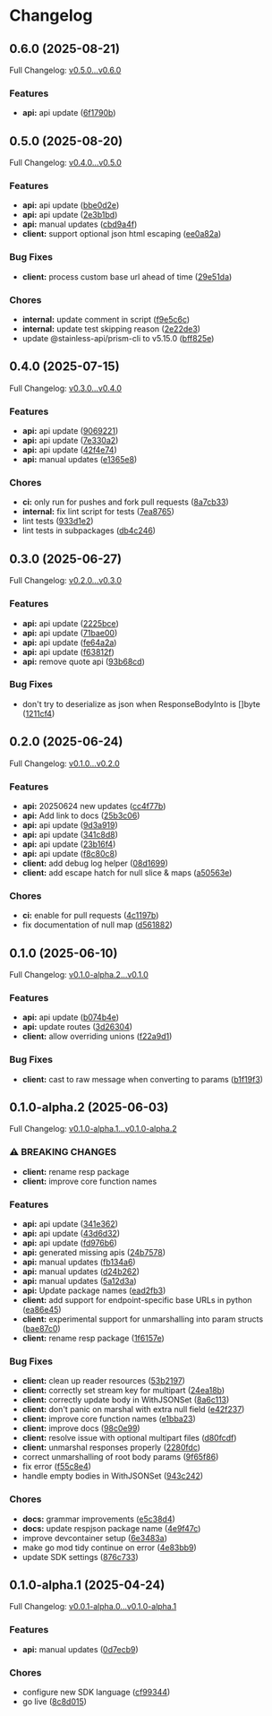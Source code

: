 # Changelog

## 0.6.0 (2025-08-21)

Full Changelog: [v0.5.0...v0.6.0](https://github.com/dinaricrypto/dinari-api-sdk-go/compare/v0.5.0...v0.6.0)

### Features

* **api:** api update ([6f1790b](https://github.com/dinaricrypto/dinari-api-sdk-go/commit/6f1790be9d1da7622a9a5bf17abd5501d48ee6f9))

## 0.5.0 (2025-08-20)

Full Changelog: [v0.4.0...v0.5.0](https://github.com/dinaricrypto/dinari-api-sdk-go/compare/v0.4.0...v0.5.0)

### Features

* **api:** api update ([bbe0d2e](https://github.com/dinaricrypto/dinari-api-sdk-go/commit/bbe0d2e9d8483c8c766efd5a3d16cb42342a6ef4))
* **api:** api update ([2e3b1bd](https://github.com/dinaricrypto/dinari-api-sdk-go/commit/2e3b1bdd2d64f9973f9dda818eeaa7a32c8c6dc7))
* **api:** manual updates ([cbd9a4f](https://github.com/dinaricrypto/dinari-api-sdk-go/commit/cbd9a4f4943c221d25586cb2502cf3ce8e1b362f))
* **client:** support optional json html escaping ([ee0a82a](https://github.com/dinaricrypto/dinari-api-sdk-go/commit/ee0a82a6948d8a5eab8af8b89e166463a6c4d6c2))


### Bug Fixes

* **client:** process custom base url ahead of time ([29e51da](https://github.com/dinaricrypto/dinari-api-sdk-go/commit/29e51dafd42e05b782e33e11c312356c1eae2bca))


### Chores

* **internal:** update comment in script ([f9e5c6c](https://github.com/dinaricrypto/dinari-api-sdk-go/commit/f9e5c6cd83d91896478b79f46c025af4b56becef))
* **internal:** update test skipping reason ([2e22de3](https://github.com/dinaricrypto/dinari-api-sdk-go/commit/2e22de3268f2c5b4b3aeac614266beacd516c150))
* update @stainless-api/prism-cli to v5.15.0 ([bff825e](https://github.com/dinaricrypto/dinari-api-sdk-go/commit/bff825efaaa9bc4c863240bc3c432b3ce80bcdae))

## 0.4.0 (2025-07-15)

Full Changelog: [v0.3.0...v0.4.0](https://github.com/dinaricrypto/dinari-api-sdk-go/compare/v0.3.0...v0.4.0)

### Features

* **api:** api update ([9069221](https://github.com/dinaricrypto/dinari-api-sdk-go/commit/906922130b6bbaba652ac94f8d6ba1b36bf0381b))
* **api:** api update ([7e330a2](https://github.com/dinaricrypto/dinari-api-sdk-go/commit/7e330a21da5d216d6bfc7726da450447a07fe036))
* **api:** api update ([42f4e74](https://github.com/dinaricrypto/dinari-api-sdk-go/commit/42f4e74f5820dc9690fadc791265af897e6a6aca))
* **api:** manual updates ([e1365e8](https://github.com/dinaricrypto/dinari-api-sdk-go/commit/e1365e8ca31cc7316989634199039f1c121a9570))


### Chores

* **ci:** only run for pushes and fork pull requests ([8a7cb33](https://github.com/dinaricrypto/dinari-api-sdk-go/commit/8a7cb33eb06e709001d278fa7e543c0c765b7cc2))
* **internal:** fix lint script for tests ([7ea8765](https://github.com/dinaricrypto/dinari-api-sdk-go/commit/7ea8765d85c0772fdb3beb68112edb91b3757ef7))
* lint tests ([933d1e2](https://github.com/dinaricrypto/dinari-api-sdk-go/commit/933d1e23811f7560a19501631ec51056b673a69c))
* lint tests in subpackages ([db4c246](https://github.com/dinaricrypto/dinari-api-sdk-go/commit/db4c246f937cf66128f32775d4baa4b57c95e560))

## 0.3.0 (2025-06-27)

Full Changelog: [v0.2.0...v0.3.0](https://github.com/dinaricrypto/dinari-api-sdk-go/compare/v0.2.0...v0.3.0)

### Features

* **api:** api update ([2225bce](https://github.com/dinaricrypto/dinari-api-sdk-go/commit/2225bced5626e4cd834fc1245c806eacdc37ef9d))
* **api:** api update ([71bae00](https://github.com/dinaricrypto/dinari-api-sdk-go/commit/71bae000c777fb878dd2bd5d3f5bfcc82e70dd0b))
* **api:** api update ([fe64a2a](https://github.com/dinaricrypto/dinari-api-sdk-go/commit/fe64a2a588dbdaaa54176d1a2a3c4830ed75bc05))
* **api:** api update ([f63812f](https://github.com/dinaricrypto/dinari-api-sdk-go/commit/f63812f7e3ea7f54e472f20a1b9fa937ed30a964))
* **api:** remove quote api ([93b68cd](https://github.com/dinaricrypto/dinari-api-sdk-go/commit/93b68cd54227ac39c438608cecbfaf15c7951442))


### Bug Fixes

* don't try to deserialize as json when ResponseBodyInto is []byte ([1211cf4](https://github.com/dinaricrypto/dinari-api-sdk-go/commit/1211cf4b054df77f03e35b505298d6efafae82d2))

## 0.2.0 (2025-06-24)

Full Changelog: [v0.1.0...v0.2.0](https://github.com/dinaricrypto/dinari-api-sdk-go/compare/v0.1.0...v0.2.0)

### Features

* **api:** 20250624 new updates ([cc4f77b](https://github.com/dinaricrypto/dinari-api-sdk-go/commit/cc4f77b740f9225ed4b1646e10754f2774eaa1ae))
* **api:** Add link to docs ([25b3c06](https://github.com/dinaricrypto/dinari-api-sdk-go/commit/25b3c06476e1a8e65825864dcacf9ecef11f0f10))
* **api:** api update ([9d3a919](https://github.com/dinaricrypto/dinari-api-sdk-go/commit/9d3a919a4cb2c9774f6409f631b50ad34b50660a))
* **api:** api update ([341c8d8](https://github.com/dinaricrypto/dinari-api-sdk-go/commit/341c8d8e20e8d4193f115d388085d9e20f9ae6f5))
* **api:** api update ([23b16f4](https://github.com/dinaricrypto/dinari-api-sdk-go/commit/23b16f4a5f6e52ca82f59149ae2f06ae2cbcce07))
* **api:** api update ([f8c80c8](https://github.com/dinaricrypto/dinari-api-sdk-go/commit/f8c80c875fcb0d89d33af49ceb6d695592696278))
* **client:** add debug log helper ([08d1699](https://github.com/dinaricrypto/dinari-api-sdk-go/commit/08d16996f15377e88a1b68ff07f6c90073fa49eb))
* **client:** add escape hatch for null slice & maps ([a50563e](https://github.com/dinaricrypto/dinari-api-sdk-go/commit/a50563eaac3261c9cbd794c407a89fcd170917b1))


### Chores

* **ci:** enable for pull requests ([4c1197b](https://github.com/dinaricrypto/dinari-api-sdk-go/commit/4c1197b9ca41481fdda0b4d957a072a5ea68506a))
* fix documentation of null map ([d561882](https://github.com/dinaricrypto/dinari-api-sdk-go/commit/d5618820d5b954f2e2b61cee2205eb567b144665))

## 0.1.0 (2025-06-10)

Full Changelog: [v0.1.0-alpha.2...v0.1.0](https://github.com/dinaricrypto/dinari-api-sdk-go/compare/v0.1.0-alpha.2...v0.1.0)

### Features

* **api:** api update ([b074b4e](https://github.com/dinaricrypto/dinari-api-sdk-go/commit/b074b4e602837e286c9bc4b56800b854d11d6c60))
* **api:** update routes ([3d26304](https://github.com/dinaricrypto/dinari-api-sdk-go/commit/3d263042d1c26ee39a1c0f3657896c8e1c6dbe83))
* **client:** allow overriding unions ([f22a9d1](https://github.com/dinaricrypto/dinari-api-sdk-go/commit/f22a9d1103c3d2ed1ba741a3559f4639d4d3a286))


### Bug Fixes

* **client:** cast to raw message when converting to params ([b1f19f3](https://github.com/dinaricrypto/dinari-api-sdk-go/commit/b1f19f3de2f05dc28f406e3f7e2fa6ab2369acce))

## 0.1.0-alpha.2 (2025-06-03)

Full Changelog: [v0.1.0-alpha.1...v0.1.0-alpha.2](https://github.com/dinaricrypto/dinari-api-sdk-go/compare/v0.1.0-alpha.1...v0.1.0-alpha.2)

### ⚠ BREAKING CHANGES

* **client:** rename resp package
* **client:** improve core function names

### Features

* **api:** api update ([341e362](https://github.com/dinaricrypto/dinari-api-sdk-go/commit/341e3628a4d4072e13a1dc1070611ceba2405f46))
* **api:** api update ([43d6d32](https://github.com/dinaricrypto/dinari-api-sdk-go/commit/43d6d326dfccf8e835f59811924b582438e5df4f))
* **api:** api update ([fd976b6](https://github.com/dinaricrypto/dinari-api-sdk-go/commit/fd976b6fc06ab7d87e51b5bdb48a817a20ba238b))
* **api:** generated missing apis ([24b7578](https://github.com/dinaricrypto/dinari-api-sdk-go/commit/24b7578490ae47877fa432ff407951e074ca3645))
* **api:** manual updates ([fb134a6](https://github.com/dinaricrypto/dinari-api-sdk-go/commit/fb134a6bb923006edd5f169ea79a0ff81728d4ca))
* **api:** manual updates ([d24b262](https://github.com/dinaricrypto/dinari-api-sdk-go/commit/d24b262d2e863093b3fc7d04aa0f5f70ef4a2508))
* **api:** manual updates ([5a12d3a](https://github.com/dinaricrypto/dinari-api-sdk-go/commit/5a12d3a6b5440ca6b55b8f904edfea1ed04ce84d))
* **api:** Update package names ([ead2fb3](https://github.com/dinaricrypto/dinari-api-sdk-go/commit/ead2fb35663d079af30b5ba8cba40af323ffeb52))
* **client:** add support for endpoint-specific base URLs in python ([ea86e45](https://github.com/dinaricrypto/dinari-api-sdk-go/commit/ea86e45a81e13950f679fa089010d21e6d294d80))
* **client:** experimental support for unmarshalling into param structs ([bae87c0](https://github.com/dinaricrypto/dinari-api-sdk-go/commit/bae87c0a9e818d91c75a6db7058cc50f34ea299d))
* **client:** rename resp package ([1f6157e](https://github.com/dinaricrypto/dinari-api-sdk-go/commit/1f6157e68c56ceb5ef1f60d4367e99fd42ac4082))


### Bug Fixes

* **client:** clean up reader resources ([53b2197](https://github.com/dinaricrypto/dinari-api-sdk-go/commit/53b2197e72dc7ad7b28726e7a5e95a9d744ca76e))
* **client:** correctly set stream key for multipart ([24ea18b](https://github.com/dinaricrypto/dinari-api-sdk-go/commit/24ea18b83cfb8862c102069033028eedc0f5b91e))
* **client:** correctly update body in WithJSONSet ([8a6c113](https://github.com/dinaricrypto/dinari-api-sdk-go/commit/8a6c11330293c57c7ae7c8f667218cd933e2aa8c))
* **client:** don't panic on marshal with extra null field ([e42f237](https://github.com/dinaricrypto/dinari-api-sdk-go/commit/e42f237e0a9acf28f3bbe34460b0c76041897d0c))
* **client:** improve core function names ([e1bba23](https://github.com/dinaricrypto/dinari-api-sdk-go/commit/e1bba236633d9f9c04a661a68bb15806085cb935))
* **client:** improve docs ([98c0e99](https://github.com/dinaricrypto/dinari-api-sdk-go/commit/98c0e996b1a856bf7e092a5674eb943ce99e7419))
* **client:** resolve issue with optional multipart files ([d80fcdf](https://github.com/dinaricrypto/dinari-api-sdk-go/commit/d80fcdfb1c45424be7a70e3ecb662560d1f690d2))
* **client:** unmarshal responses properly ([2280fdc](https://github.com/dinaricrypto/dinari-api-sdk-go/commit/2280fdc080af0c6949ed552d7f9d822fcdfeb1cb))
* correct unmarshalling of root body params ([9f65f86](https://github.com/dinaricrypto/dinari-api-sdk-go/commit/9f65f8688dce2c068360ce5c3186512ac64e7106))
* fix error ([f55c8e4](https://github.com/dinaricrypto/dinari-api-sdk-go/commit/f55c8e40c8560911383beaf9d3dc9bdcda1d9f3f))
* handle empty bodies in WithJSONSet ([943c242](https://github.com/dinaricrypto/dinari-api-sdk-go/commit/943c242118101852c9f843c2f38520d5f075f52b))


### Chores

* **docs:** grammar improvements ([e5c38d4](https://github.com/dinaricrypto/dinari-api-sdk-go/commit/e5c38d427928d706a5a2590cd462e4f1a2165f06))
* **docs:** update respjson package name ([4e9f47c](https://github.com/dinaricrypto/dinari-api-sdk-go/commit/4e9f47c2c6e35299a861d59a80e6d6e41c5d6bab))
* improve devcontainer setup ([6e3483a](https://github.com/dinaricrypto/dinari-api-sdk-go/commit/6e3483a9c75465d713edceb1354e5679eb324399))
* make go mod tidy continue on error ([4e83bb9](https://github.com/dinaricrypto/dinari-api-sdk-go/commit/4e83bb972210c801c2863e0f44e5f4ca71bf32aa))
* update SDK settings ([876c733](https://github.com/dinaricrypto/dinari-api-sdk-go/commit/876c733bc4110fb1da961a93bba03482eadc9b92))

## 0.1.0-alpha.1 (2025-04-24)

Full Changelog: [v0.0.1-alpha.0...v0.1.0-alpha.1](https://github.com/dinaricrypto/dinari-api-sdk-go/compare/v0.0.1-alpha.0...v0.1.0-alpha.1)

### Features

* **api:** manual updates ([0d7ecb9](https://github.com/dinaricrypto/dinari-api-sdk-go/commit/0d7ecb9c12e6c76cc7e526eaba516529b1a66ef4))


### Chores

* configure new SDK language ([cf99344](https://github.com/dinaricrypto/dinari-api-sdk-go/commit/cf99344dd4870e78048632ce270b8a65af3bcb78))
* go live ([8c8d015](https://github.com/dinaricrypto/dinari-api-sdk-go/commit/8c8d0156ff5ced63ec205c150e4ef6d214c79357))

